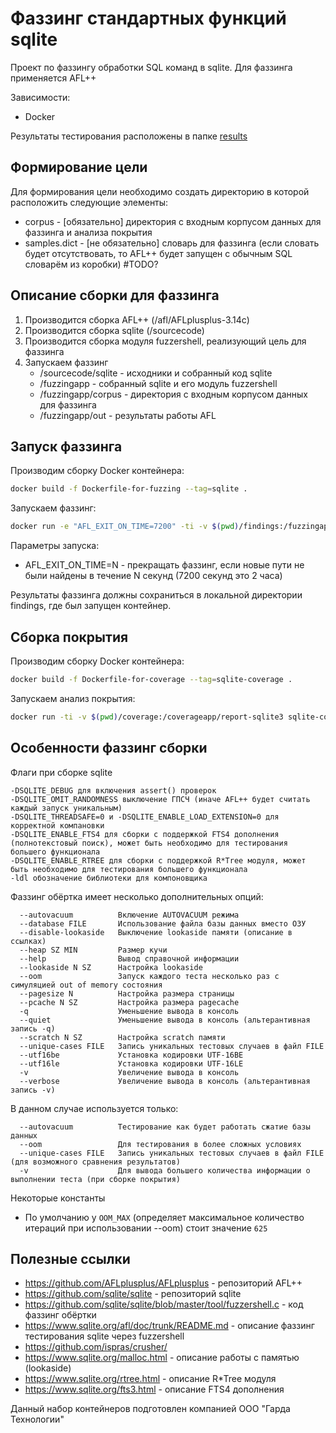 # Фаззинг стандартных функций sqlite

Проект по фаззингу обработки SQL команд в sqlite. Для фаззинга применяется AFL++

Зависимости:
* Docker

Результаты тестирования расположены в папке [results](results)

## Формирование цели

Для формирования цели необходимо создать директорию в которой расположить следующие элементы:
* corpus - [обязательно] директория с входным корпусом данных для фаззинга и анализа покрытия
* samples.dict - [не обязательно] словарь для фаззинга (если словать будет отсутствовать, то AFL++ будет запущен с обычным SQL словарём из коробки) #TODO?

## Описание сборки для фаззинга

1. Производится сборка AFL++ (/afl/AFLplusplus-3.14c)
2. Производится сборка sqlite (/sourcecode)
3. Производится сборка модуля fuzzershell, реализующий цель для фаззинга
4. Запускаем фаззинг
   * /sourcecode/sqlite - исходники и собранный код sqlite
   * /fuzzingapp - собранный sqlite и его модуль fuzzershell
   * /fuzzingapp/corpus - директория с входным корпусом данных для фаззинга
   * /fuzzingapp/out - результаты работы AFL


## Запуск фаззинга

Производим сборку Docker контейнера:
``` bash
docker build -f Dockerfile-for-fuzzing --tag=sqlite .
```

Запускаем фаззинг:
``` bash
docker run -e "AFL_EXIT_ON_TIME=7200" -ti -v $(pwd)/findings:/fuzzingapp/out sqlite
```

Параметры запуска:
* AFL_EXIT_ON_TIME=N - прекращать фаззинг, если новые пути не были найдены в течение N секунд (7200 секунд это 2 часа)

Результаты фаззинга должны сохраниться в локальной директории findings, где был запущен контейнер.

## Сборка покрытия

Производим сборку Docker контейнера:
``` bash
docker build -f Dockerfile-for-coverage --tag=sqlite-coverage .
```

Запускаем анализ покрытия:
``` bash
docker run -ti -v $(pwd)/coverage:/coverageapp/report-sqlite3 sqlite-coverage
```

## Особенности фаззинг сборки
Флаги при сборке sqlite
```
-DSQLITE_DEBUG для включения assert() проверок
-DSQLITE_OMIT_RANDOMNESS выключение ГПСЧ (иначе AFL++ будет считать каждый запуск уникальным)
-DSQLITE_THREADSAFE=0 и -DSQLITE_ENABLE_LOAD_EXTENSION=0 для корректной компановки
-DSQLITE_ENABLE_FTS4 для сборки с поддержкой FTS4 дополнения (полнотекстовый поиск), может быть необходимо для тестирования большего функционала
-DSQLITE_ENABLE_RTREE для сборки с поддержкой R*Tree модуля, может быть необходимо для тестирования большего функционала
-ldl обозначение библиотеки для компоновщика
```

Фаззинг обёртка имеет несколько дополнительных опций:
```
  --autovacuum          Включение AUTOVACUUM режима
  --database FILE       Использование файла базы данных вместо ОЗУ
  --disable-lookaside   Выключение lookaside памяти (описание в ссылках)
  --heap SZ MIN         Размер кучи
  --help                Вывод справочной информации
  --lookaside N SZ      Настройка lookaside
  --oom                 Запуск каждого теста несколько раз с симуляцией out of memory состояния
  --pagesize N          Настройка размера страницы
  --pcache N SZ         Настройка размера pagecache
  -q                    Уменьшение вывода в консоль
  --quiet               Уменьшение вывода в консоль (альтерантивная запись -q)
  --scratch N SZ        Настройка scratch памяти
  --unique-cases FILE   Запись уникальных тестовых случаев в файл FILE
  --utf16be             Установка кодировки UTF-16BE
  --utf16le             Установка кодировки UTF-16LE
  -v                    Увеличение вывода в консоль
  --verbose             Увеличение вывода в консоль (альтерантивная запись -v)
```
В данном случае используется только:
```
  --autovacuum          Тестирование как будет работать сжатие базы данных
  --oom                 Для тестирования в более сложных условиях
  --unique-cases FILE   Запись уникальных тестовых случаев в файл FILE (для возможного сравнения результатов)
  -v                    Для вывода большего количества информации о выполнении теста (при сборке покрытия)
```
Некоторые константы
* По умолчанию у `OOM_MAX` (определяет максимальное количество итераций при использовании --oom) стоит значение `625`

## Полезные ссылки 

* https://github.com/AFLplusplus/AFLplusplus - репозиторий AFL++
* https://github.com/sqlite/sqlite - репозиторий sqlite
* https://github.com/sqlite/sqlite/blob/master/tool/fuzzershell.c - код фаззинг обёртки
* https://www.sqlite.org/afl/doc/trunk/README.md - описание фаззинг тестирования sqlite через fuzzershell
* https://github.com/ispras/crusher/
* https://www.sqlite.org/malloc.html - описание работы с памятью (lookaside)
* https://www.sqlite.org/rtree.html - описание R*Tree модуля
* https://www.sqlite.org/fts3.html - описание FTS4 дополнения

Данный набор контейнеров подготовлен компанией ООО "Гарда Технологии"
